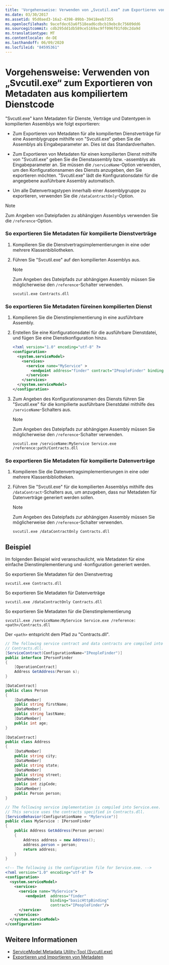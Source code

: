 ```yaml
---
title: 'Vorgehensweise: Verwenden von „Svcutil.exe“ zum Exportieren von Metadaten aus kompiliertem Dienstcode'
ms.date: 03/30/2017
ms.assetid: 95d0aed3-16a2-4398-89bb-39418eeb7355
ms.openlocfilehash: 9acefdec63a6f518ead6cdbcb19ebc8c75609dd6
ms.sourcegitcommit: cdb295dd1db589ce5169ac9ff096f01fd0c2da9d
ms.translationtype: MT
ms.contentlocale: de-DE
ms.lasthandoff: 06/09/2020
ms.locfileid: "84595361"
---
```

# <a name="how-to-use-svcutilexe-to-export-metadata-from-compiled-service-code"></a>Vorgehensweise: Verwenden von „Svcutil.exe“ zum Exportieren von Metadaten aus kompiliertem Dienstcode
"Svcutil.exe" kann Metadaten für Dienste, Verträge und Datentypen in kompilierten Assemblys wie folgt exportieren:  
  
- Zum Exportieren von Metadaten für alle kompilierten Dienstverträge für eine Assemblygruppe mithilfe von "Svcutil.exe" geben Sie die Assemblys als Eingabeparameter an. Dies ist das Standardverhalten.  
  
- Zum Exportieren von Metadaten für einen kompilierten Dienst mithilfe von "Svcutil.exe" geben Sie die Dienstassembly bzw. -assemblys als Eingabeparameter an. Sie müssen die `/serviceName`-Option verwenden, um den Konfigurationsnamen des Diensts anzugeben, den Sie exportieren möchten. "Svcutil.exe" lädt die Konfigurationsdatei für die angegebene ausführbare Assembly automatisch.  
  
- Um alle Datenvertragstypen innerhalb einer Assemblygruppe zu exportieren, verwenden Sie die `/dataContractOnly`-Option.  
  
> [!NOTE]
> Zum Angeben von Dateipfaden zu abhängigen Assemblys verwenden Sie die `/reference`-Option.  
  
### <a name="to-export-metadata-for-compiled-service-contracts"></a>So exportieren Sie Metadaten für kompilierte Dienstverträge  
  
1. Kompilieren Sie die Dienstvertragsimplementierungen in eine oder mehrere Klassenbibliotheken.  
  
2. Führen Sie "Svcutil.exe" auf den kompilierten Assemblys aus.  
  
    > [!NOTE]
    > Zum Angeben des Dateipfads zur abhängigen Assembly müssen Sie möglicherweise den `/reference`-Schalter verwenden.  
  
    ```console
    svcutil.exe Contracts.dll  
    ```  
  
### <a name="to-export-metadata-for-a-compiled-service"></a>So exportieren Sie Metadaten füreinen kompilierten Dienst  
  
1. Kompilieren Sie die Dienstimplementierung in eine ausführbare Assembly.  
  
2. Erstellen Sie eine Konfigurationsdatei für die ausführbare Dienstdatei, und fügen Sie eine Dienstkonfiguration hinzu.  
  
    ```xml  
    <?xml version="1.0" encoding="utf-8" ?>  
    <configuration>  
      <system.serviceModel>  
        <services>  
          <service name="MyService" >  
            <endpoint address="finder" contract="IPeopleFinder" binding="wsHttpBinding" />  
          </service>  
        </services>  
      </system.serviceModel>  
    </configuration>  
    ```  
  
3. Zum Angeben des Konfigurationsnamen des Diensts führen Sie "Svcutil.exe" für die kompilierte ausführbare Dienstdatei mithilfe des `/serviceName`-Schalters aus.  
  
    > [!NOTE]
    > Zum Angeben des Dateipfads zur abhängigen Assembly müssen Sie möglicherweise den `/reference`-Schalter verwenden.  
  
    ```console  
    svcutil.exe /serviceName:MyService Service.exe /reference:path/Contracts.dll  
    ```  
  
### <a name="to-export-metadata-for-compiled-data-contracts"></a>So exportieren Sie Metadaten für kompilierte Datenverträge  
  
1. Kompilieren Sie die Datenvertragsimplementierungen in eine oder mehrere Klassenbibliotheken.  
  
2. Führen Sie "Svcutil.exe" für die kompilierten Assemblys mithilfe des `/dataContract`-Schalters aus, um anzugeben, dass nur Metadaten für Datenverträge generiert werden sollen.  
  
    > [!NOTE]
    > Zum Angeben des Dateipfads zur abhängigen Assembly müssen Sie möglicherweise den `/reference`-Schalter verwenden.  
  
    ```console  
    svcutil.exe /dataContractOnly Contracts.dll  
    ```  
  
## <a name="example"></a>Beispiel  
 Im folgenden Beispiel wird veranschaulicht, wie Metadaten für eine einfache Dienstimplementierung und -konfiguration generiert werden.  
  
 So exportieren Sie Metadaten für den Dienstvertrag  
  
```console  
svcutil.exe Contracts.dll  
```  
  
 So exportieren Sie Metadaten für Datenverträge  
  
```console  
svcutil.exe /dataContractOnly Contracts.dll  
```  
  
 So exportieren Sie Metadaten für die Dienstimplementierung  
  
```console  
svcutil.exe /serviceName:MyService Service.exe /reference:<path>/Contracts.dll  
```  
  
 Der `<path>` entspricht dem Pfad zu "Contracts.dll".  
  
```csharp
// The following service contract and data contracts are compiled into
// Contracts.dll.  
[ServiceContract(ConfigurationName="IPeopleFinder")]  
public interface IPersonFinder  
{  
    [OperationContract]  
    Address GetAddress(Person s);  
}  
  
[DataContract]  
public class Person  
{  
    [DataMember]  
    public string firstName;  
    [DataMember]  
    public string lastName;  
    [DataMember]  
    public int age;  
}  
  
[DataContract]  
public class Address  
{  
    [DataMember]  
    public string city;  
    [DataMember]  
    public string state;  
    [DataMember]  
    public string street;  
    [DataMember]  
    public int zipCode;  
    [DataMember]  
    public Person person;  
}  
```

```csharp
// The following service implementation is compiled into Service.exe.
// This service uses the contracts specified in Contracts.dll.  
[ServiceBehavior(ConfigurationName = "MyService")]  
public class MyService : IPersonFinder  
{  
    public Address GetAddress(Person person)  
    {  
        Address address = new Address();  
        address.person = person;  
        return address;  
    }  
}  
```

```xml  
<!-- The following is the configuration file for Service.exe. -->  
<?xml version="1.0" encoding="utf-8" ?>  
<configuration>  
  <system.serviceModel>  
    <services>  
      <service name="MyService">  
         <endpoint  address="finder"  
                    binding="basicHttpBinding"  
                    contract="IPeopleFinder"/>  
      </service>  
    </services>  
  </system.serviceModel>  
</configuration>  
```  
  
## <a name="see-also"></a>Weitere Informationen

- [ServiceModel Metadata Utility-Tool (Svcutil.exe)](../servicemodel-metadata-utility-tool-svcutil-exe.md)
- [Exportieren und Importieren von Metadaten](exporting-and-importing-metadata.md)
